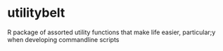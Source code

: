 # utilitybelt
R package of assorted utility functions that make life easier, particular;y when developing commandline scripts
